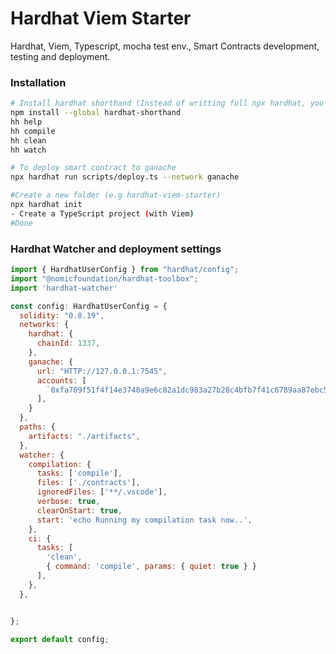 # Hardhat Viem Starter
Hardhat, Viem, Typescript, mocha test env., Smart Contracts development, testing and
deployment.

### Installation
```bash
# Install hardhat shorthand (Instead of writting full npx hardhat, you can just use `hh`)
npm install --global hardhat-shorthand
hh help
hh compile 
hh clean
hh watch

# To deploy smart contract to ganache
npx hardhat run scripts/deploy.ts --network ganache

#Create a new folder (e.g hardhat-viem-starter)
npx hardhat init
- Create a TypeScript project (with Viem)
#Done
```

### Hardhat Watcher and deployment settings
```javascript
import { HardhatUserConfig } from "hardhat/config";
import "@nomicfoundation/hardhat-toolbox";
import 'hardhat-watcher'

const config: HardhatUserConfig = {
  solidity: "0.8.19",
  networks: {
    hardhat: {
      chainId: 1337,
    },
    ganache: {
      url: "HTTP://127.0.0.1:7545",
      accounts: [
        `0xfa709f51f4f14e3740a9e6c82a1dc983a27b28c4bfb7f41c6789aa87ebc508ea`,
      ],
    }
  },
  paths: {
    artifacts: "./artifacts",
  },
  watcher: {
    compilation: {
      tasks: ['compile'],
      files: ['./contracts'],
      ignoredFiles: ['**/.vscode'],
      verbose: true,
      clearOnStart: true,
      start: 'echo Running my compilation task now..',
    },
    ci: {
      tasks: [
        'clean',
        { command: 'compile', params: { quiet: true } }
      ],
    },
  },


};

export default config;
```

